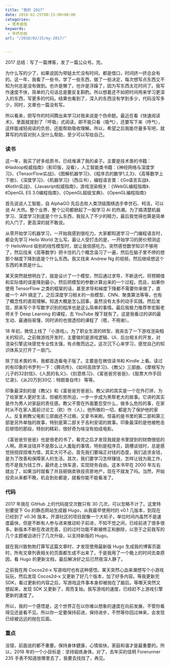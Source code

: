```yaml
---
title: "我的 2017"
date: 2018-02-25T00:15:00+08:00
categories:
 - 思考感悟
keywords:
 - 年终总结
url: "/2018/02/25/my-2017/"


---
```


2017 总结：写了一篇博客，发了一篇公众号。完。

为什么写的少了，如果说因为带娃太忙没有时间，都是借口，时间挤一挤总会有的。这一年，我看了一些书，学了一些东西，做了一些决定，每次想写点东西又不知为何总是没有做到。也许是懒了，也许是浮躁了，因为写东西太花时间了。我写作速度不快，简单的几句话总是要反复斟酌。所以想着还不如把时间用来学习更深入的东西，写更多的代码。结果也看到了，深入的东西没有学到多少，代码没写多少，同时，文章也一篇没有写。

所以看来，把写作的时间腾出来学习对我来说是个伪命题。最近在看《快速阅读术》，里面就提到了『呼吸』式阅读，即不能只看（吸气），还要写下来（呼气），这样能减轻阅读的负担，还能帮助吸收理解。所以，希望之后我能尽量多写吧，就算写的内容对别人没什么帮助，至少可以写给自己。

### 读书

这一年，我买了好多纸质书，已经堆满了我的桌子。主要是技术类的书籍：《Hadoop权威指南》（影印版，没看），人工智能类书籍：《神经网络与深度学习》、《TensorFlow实战》、《图解机器学习》、《程序员的数学1,2,3》、《高等数学上下册》、《深度学习》、《机器学习》（西瓜书），编程语言类：《Go语言实战》、《Kotlin实战》、《Javasript权威指南》，游戏渲染相关：《WebGL编程指南》、《OpenGL ES 3.0编程指南》、《OpenGL超级宝典》、《OpenGL编程指南》

首先说说人工智能，自 AlphaGO 先后击败人类顶级围棋选手李世石、柯洁，可以说 AI 大热。整个业界、整个公司都掀起了一股学习 AI 的热潮。为了搞清楚机器学习、深度学习到底是个什么东西，我投入了不少的精力，最后我觉得也算是简单的入门了，更高深的就不敢说。

从零开始学习机器学习，一开始我感到很吃力。大家都知道学习一门编程语言时，都会先学习 Hello World 怎么写。最让人受打击的是，一开始学习的房价预测这个 HelloWord 级别的线性模型时，就让我倍感吃力。突然感觉数学知识不够用了，然后找来《高等数学》把卡住的几个概念温习了一遍，然后在脑子里不停的想那个梯度下降到底是个什么东西。我又找来 Andrew Ng 的视频，然后继续想这个东西的本质是什么。

某天突然就想明白了，就是设计了一个模型，然后通过求导，不断迭代，将预期值和实际值的误差降到最小，然后把模型的参数计算出来的一个过程。而且，如果你使用 TensorFlow 之类的框架的话，甚至求导和梯度下降都不需要你来做了，直接一个 API 搞定了。之后深度学习相关的一些模型、CNN、聚类算法等等，也有了概念性的直观理解。知道大概是怎么回事，虽然没有太多的动手实践。然后发现，原来写个手写数字识别的程序也是这么简单的事情。最后我极力推荐李宏毅老师关于 Deep Learning 的课程，去 YouTube 搜下就有了。这是我看过的讲的最生动、最通俗易懂，同时讲的也很透彻的课程了（嗯，不用谢）。

18 年初，微信上线了『小游戏』。为了职业生涯的转型，我突击了一下游戏渲染相关的知识。之前做游戏开发时，主要做的是游戏逻辑、UI、后台相关的开发，对渲染引擎这块感觉专业性太强，有点敬而远之。这次沉下心来学习，感觉自己的知识体系又打开了一扇门。

除了技术类的书，我都首选看电子版了。主要是在微信读书和 Kindle 上看。读过的有印象的书罗列一下：《腾讯传》、《如何高效学习》、《教父》三部曲、《摩根写为儿子的32封信》、《人民的名义》、《刻意练习》、《富爸爸穷爸爸》、《股票大作手回忆录》、《从20万到30亿：特朗普自传》 等等。

印象最深刻的是《教父》和《富爸爸穷爸爸》。教父讲的其实是一个在外打拼，为了给家里人更好生活，但被形势所迫，一步一步成为黑帮老大的故事。它讲的其实是作为男人对家庭的责任感。教父不管在外面要忍受什么，做多么危险的事，在家时从不在家人面前讨论工（砍）作（人）。他所做的一切，都是为了保护他的家人。反复刷教父电影三部曲还不过瘾，又拿书来刷。惊喜的是书里的第二部和第三部是另外单独的故事，特别是第二部关于吉利安诺的故事。印象最深的是他被枪击后顿悟的那段，特别的精彩，很好奇为啥没有拍成电影。

《富爸爸穷爸爸》也是很老的书了，看完之后才发现我就是书里提到的财商很低的人啊。原来谈钱并不是那么让人羞耻的事情，特别是程序员，跳槽谈钱时，总是感觉扭扭捏捏难为情，其实大可不必。首先我们要端正对钱的态度，我们追求金钱，是为了改善和保障家人的生活。其次，我们要学习怎样赚钱，怎样让钱为我工作，而不是我为钱工作，最终走上快车道，实现财务自由。这本书早在 2000 年左右就出了，如果当时就看了并且砸锅卖铁投资房地产，现在不就发了吗。当然，开始投资从来都不晚，机会到处都是，就看你能不能看准了。

### 代码

2017 年我在 GitHub 上的代码提交次数只有 30 几次，可以忽略不计了。这里特别要提下 Go 的静态网站生成器 Hugo，从我最早使用时的 v0.1 几版本，到现在已经到了 v0.36 版本。开源社区的项目就像一个大轮子，单位时间内虽然不是速度最快，但是不断有人参与进来推动轮子前进，不知不觉之间，已经前进了很多很多。新版本不断在改进完善，旧的过时功能不断被修正和删除，以至于之前我写的几个主题被迫进行了几次升级，以支持新版的 Hugo。

就在我兴致勃勃打算写这篇文章时，才发现使用最新版 Hugo 生成我的博客页面时，所有文章列表相关的页面都生成不出来了。于是我用了一个晚上的时间去查原因，看 Hugo 的更新文档，最后解决好之后已然夜深人静了。

之前我在用 Cocos2d-x 写游戏时也有这种感悟。某天突然心血来潮想写个小游戏玩玩，然后发现 Cocos2d-x 又更新了好几个版本，加了好多内容。等我更新完 SDK，看过更新的内容之后，写游戏这件事本身却被抛在了脑后。等哪天突然又想起来，发现 SDK 又更新了，周而复始。我写游戏的速度，已经赶不上游戏引擎更新的速度了。

所以，我的一个感悟是，这个世界正在以你难以想象的速度在向前发展，不管你看得见还是看不见。所以你一定要保持前进，保持进步，不然等你回过神来，会发现已经被远远的抛在后面。

### 重点

没错，前面说的都不重要。保持身体健康，心情愉快，家庭和谐才是最重要的。所以，2018 年的一个小目标是：坚持锻炼身体。对了，去年买的佳明 Forerunner 235 手表不知道放哪里去了，我要去找找了，再见。
